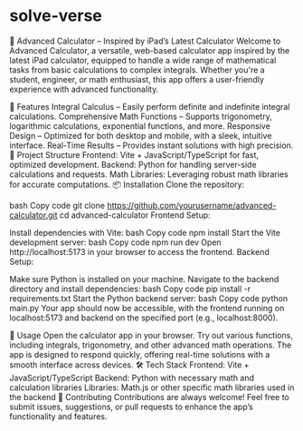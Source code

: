 ﻿# solve-verse
📱 Advanced Calculator – Inspired by iPad’s Latest Calculator
Welcome to Advanced Calculator, a versatile, web-based calculator app inspired by the latest iPad calculator, equipped to handle a wide range of mathematical tasks from basic calculations to complex integrals. Whether you're a student, engineer, or math enthusiast, this app offers a user-friendly experience with advanced functionality.

🌟 Features
Integral Calculus – Easily perform definite and indefinite integral calculations.
Comprehensive Math Functions – Supports trigonometry, logarithmic calculations, exponential functions, and more.
Responsive Design – Optimized for both desktop and mobile, with a sleek, intuitive interface.
Real-Time Results – Provides instant solutions with high precision.
📂 Project Structure
Frontend: Vite + JavaScript/TypeScript for fast, optimized development.
Backend: Python for handling server-side calculations and requests.
Math Libraries: Leveraging robust math libraries for accurate computations.
📦 Installation
Clone the repository:

bash
Copy code
git clone https://github.com/yourusername/advanced-calculator.git
cd advanced-calculator
Frontend Setup:

Install dependencies with Vite:
bash
Copy code
npm install
Start the Vite development server:
bash
Copy code
npm run dev
Open http://localhost:5173 in your browser to access the frontend.
Backend Setup:

Make sure Python is installed on your machine.
Navigate to the backend directory and install dependencies:
bash
Copy code
pip install -r requirements.txt
Start the Python backend server:
bash
Copy code
python main.py
Your app should now be accessible, with the frontend running on localhost:5173 and backend on the specified port (e.g., localhost:8000).

🚀 Usage
Open the calculator app in your browser.
Try out various functions, including integrals, trigonometry, and other advanced math operations.
The app is designed to respond quickly, offering real-time solutions with a smooth interface across devices.
🛠️ Tech Stack
Frontend: Vite + JavaScript/TypeScript
Backend: Python with necessary math and calculation libraries
Libraries: Math.js or other specific math libraries used in the backend
🤝 Contributing
Contributions are always welcome! Feel free to submit issues, suggestions, or pull requests to enhance the app’s functionality and features.
